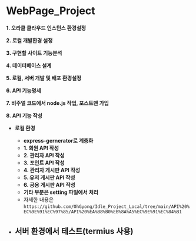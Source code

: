 # WebPage_Project

**1. 오라클 클라우드 인스턴스 환경설정**

**2. 로컬 개발환경 설정**

**3. 구현할 사이트 기능분석**

**4. 데이터베이스 설계**

**5. 로컬, 서버 개발 및 배포 환경설정**

**6. API 기능명세** 

**7. 비주얼 코드에서 node.js 작업, 포스트맨 가입**

**8. API 기능 작성** </br>
- **로컬 환경**
    - **express-gernerator로 계층화**
    - **1. 회원 API 작성**
    - **2. 관리자 API 작성**
    - **3. 포인트 API 작성**
    - **4. 관리자 게시판 API 작성**
    - **5. 유저 게시판 API 작성**
    - **6. 공용 게시판 API 작성**
    - **기타 부분은 setting 파일에서 처리**
    - 자세한 내용은 `https://github.com/OhGyong/Idle_Project_Local/tree/main/API%20%EC%9E%91%EC%97%85/API%20%EA%B8%B0%EB%8A%A5%EC%9E%91%EC%84%B1`

- **서버 환경에서 테스트(termius 사용)**
    - 

